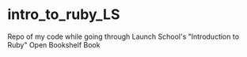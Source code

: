 # intro_to_ruby_LS
Repo of my code while going through Launch School's "Introduction to Ruby" Open Bookshelf Book

